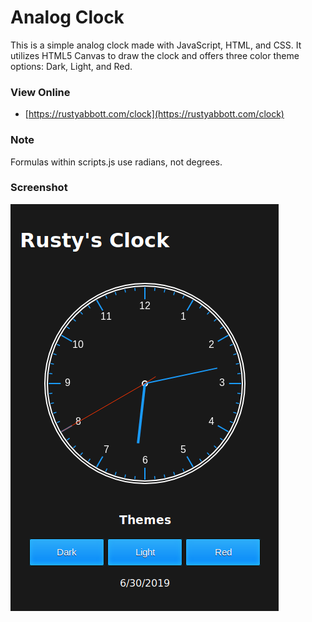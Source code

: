 # Analog Clock

This is a simple analog clock made with JavaScript, HTML, and CSS. It utilizes HTML5 Canvas to draw the clock and offers three color theme options: Dark, Light, and Red.

### View Online

* [https://rustyabbott.com/clock](https://rustyabbott.com/clock)

### Note

Formulas within scripts.js use radians, not degrees.

### Screenshot

![img/clock.png](img/clock.png)
